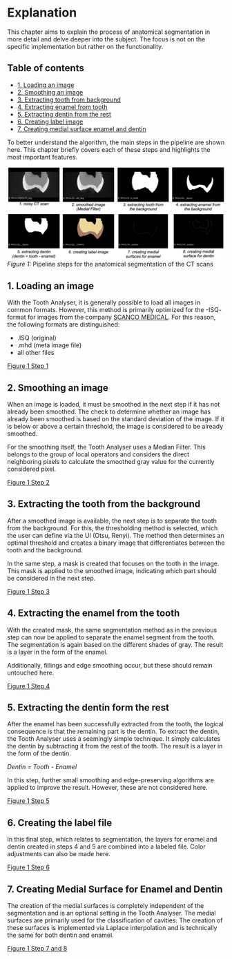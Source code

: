# Explanation
This chapter aims to explain the process of anatomical segmentation in more detail and
delve deeper into the subject. The focus is not on the specific implementation but
rather on the functionality.

## Table of contents
- [1. Loading an image](#1-loading-an-image)
- [2. Smoothing an image](#2-smoothing-an-image)
- [3. Extracting tooth from background](#3-extracting-the-tooth-from-the-background)
- [4. Extracting enamel from tooth](#4-extracting-the-enamel-from-the-tooth)
- [5. Extracting dentin from the rest](#5-extracting-the-dentin-form-the-rest)
- [6. Creating label image](#6-creating-the-label-file)
- [7. Creating medial surface enamel and dentin](#7-creating-medial-surface-for-enamel-and-dentin)

To better understand the algorithm, the main steps in the pipeline are shown here.
This chapter briefly covers each of these steps and highlights the most important features.

![pipeline](/Screenshots/ASAlgorithm.png)
*Figure 1:* Pipeline steps for the anatomical segmentation of the CT scans

## 1. Loading an image
With the Tooth Analyser, it is generally possible to load all images in common formats.
However, this method is primarily optimized for the -ISQ- format for images from the
company [SCANCO MEDICAL](https://www.scanco.ch). For this reason, the following formats
are distinguished:

- .ISQ (original)
- .mhd (meta image file)
- all other files

[Figure 1 Step 1](#table-of-contents)

## 2. Smoothing an image
When an image is loaded, it must be smoothed in the next step if it has not already been
smoothed. The check to determine whether an image has already been smoothed is based on
the standard deviation of the image. If it is below or above a certain threshold, the
image is considered to be already smoothed.

For the smoothing itself, the Tooth Analyser uses a Median Filter. This belongs to the
group of local operators and considers the direct neighboring pixels to calculate the
smoothed gray value for the currently considered pixel.

[Figure 1 Step 2](#table-of-contents)

## 3. Extracting the tooth from the background
After a smoothed image is available, the next step is to separate the tooth from the
background. For this, the thresholding method is selected, which the user can define via
the UI (Otsu, Renyi). The method then determines an optimal threshold and creates a
binary image that differentiates between the tooth and the background.

In the same step, a mask is created that focuses on the tooth in the image. This mask
is applied to the smoothed image, indicating which part should be considered in the
next step.

[Figure 1 Step 3](#table-of-contents)

## 4. Extracting the enamel from the tooth
With the created mask, the same segmentation method as in the previous step can now be
applied to separate the enamel segment from the tooth. The segmentation is again based
on the different shades of gray. The result is a layer in the form of the enamel.

Additionally, fillings and edge smoothing occur, but these should remain untouched
here.

[Figure 1 Step 4](#table-of-contents)

## 5. Extracting the dentin form the rest
After the enamel has been successfully extracted from the tooth, the logical consequence
is that the remaining part is the dentin. To extract the dentin, the Tooth Analyser uses
a seemingly simple technique. It simply calculates the dentin by subtracting it from the
rest of the tooth. The result is a layer in the form of the dentin.

*Dentin = Tooth - Enamel*

In this step, further small smoothing and edge-preserving algorithms are applied to
improve the result. However, these are not considered here.

[Figure 1 Step 5](#table-of-contents)

## 6. Creating the label file
In this final step, which relates to segmentation, the layers for enamel and dentin
created in steps 4 and 5 are combined into a labeled file. Color adjustments can also
be made here.

[Figure 1 Step 6](#table-of-contents)

## 7. Creating Medial Surface for Enamel and Dentin
The creation of the medial surfaces is completely independent of the segmentation and is
an optional setting in the Tooth Analyser. The medial surfaces are primarily used for the
classification of cavities. The creation of these surfaces is implemented via Laplace
interpolation and is technically the same for both dentin and enamel.

[Figure 1 Step 7 and 8](#table-of-contents)